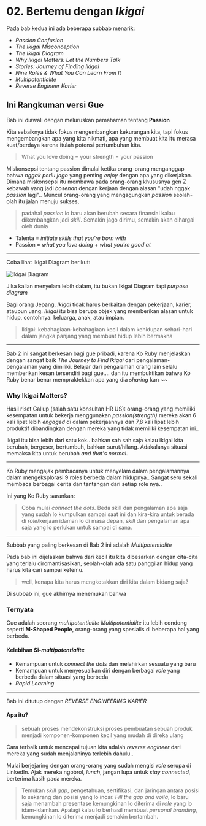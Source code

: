 # 02. Bertemu dengan *Ikigai*

Pada bab kedua ini ada beberapa subbab menarik:
* *Passion Confusion*
* *The Ikigai Misconception*
* *The Ikigai Diagram*
* *Why Ikigai Matters: Let the Numbers Talk*
* *Stories: Journey of Finding Ikigai*
* *Nine Roles & What You Can Learn From It*
* *Multipotentialite*
* *Reverse Engineer Karier*

## Ini Rangkuman versi Gue

Bab ini diawali dengan meluruskan pemahaman tentang **Passion**

Kita sebaiknya tidak fokus mengembangkan kekurangan kita, tapi fokus mengembangkan apa yang kita nikmati, apa yang membuat kita itu merasa kuat/berdaya karena itulah potensi pertumbuhan kita. 

> What you love doing = your strength = your passion

Miskonsepsi tentang passion dimulai ketika orang-orang menganggap bahwa *nggak perlu jago* yang penting *enjoy* dengan apa yang dikerjakan. Dimana miskonsepsi itu membawa pada orang-orang khususnya gen Z kebawah yang jadi *bosenan* dengan kerjaan dengan alasan "udah nggak *passion* lagi".. Muncul orang-orang yang mengagungkan *passion* seolah-olah itu jalan menuju sukses, 

> padahal *passion* lo baru akan berubah secara finansial kalau dikembangkan jadi *skill*. Semakin jago dirimu, semakin akan dihargai oleh dunia

* Talenta = *initiate skills that you're born with*
* Passion = *what you love doing* + *what you're good at*

----
Coba lihat Ikigai Diagram berikut:

![Ikigai Diagram](https://miro.medium.com/v2/resize:fit:720/format:webp/1*FgTdBxwy_GEe0-F6WUUchw.jpeg)

Jika kalian menyelam lebih dalam, itu bukan Ikigai Diagram tapi *purpose diagram*

Bagi orang Jepang, *Ikigai* tidak harus berkaitan dengan pekerjaan, karier, ataupun uang. *Ikigai* itu bisa berupa objek yang memberikan alasan untuk hidup, contohnya: keluarga, anak, atau impian.

> Ikigai: kebahagiaan-kebahagiaan kecil dalam kehidupan sehari-hari dalam jangka panjang yang membuat hidup lebih bermakna

---

Bab 2 ini sangat berkesan bagi gue pribadi, karena Ko Ruby menjelaskan dengan sangat baik *The Journey to Find Ikigai* dari pengalaman-pengalaman yang dimiliki. Belajar dari pengalaman orang lain selalu memberikan kesan tersendiri bagi gue.... dan itu membuktikan bahwa Ko Ruby benar benar mempraktekkan apa yang dia *sharing* kan  ~~

<h3>Why Ikigai Matters?</h3>

Hasil riset Gallup (salah satu konsultan HR US): orang-orang yang memiliki kesempatan untuk bekerja menggunakan *passion(strength)* mereka akan 6 kali lipat lebih *engaged* di dalam pekerjaannya dan 7,8 kali lipat lebih produktif dibandingkan dengan mereka yang tidak memiliki kesempatan ini..

Ikigai itu bisa lebih dari satu kok.. bahkan sah sah saja kalau ikigai kita berubah, bergeser, bertumbuh, bahkan surut/hilang. Adakalanya situasi memaksa kita untuk berubah *and that's normal*.

---

Ko Ruby mengajak pembacanya untuk menyelam dalam pengalamannya dalam mengeksplorasi 9 roles berbeda dalam hidupnya.. Sangat seru sekali membaca berbagai cerita dan tantangan dari setiap role nya.. 

Ini yang Ko Ruby sarankan:
> Coba mulai *connect the dots*. Beda skill dan pengalaman apa saja yang sudah lo kumpulkan sampai saat ini dan kira-kira untuk berada di *role*/kerjaan idaman lo di masa depan, *skill* dan pengalaman apa saja yang lo perlukan untuk sampai di sana.

---

Subbab yang paling berkesan di Bab 2 ini adalah *Multipotentialite*

Pada bab ini dijelaskan bahwa dari kecil itu kita dibesarkan dengan cita-cita yang terlalu diromantisasikan, seolah-olah ada satu panggilan hidup yang harus kita cari sampai ketemu. 

> well, kenapa kita harus mengkotakkan diri kita dalam bidang saja?

Di subbab ini, gue akhirnya menemukan bahwa <h3>Ternyata</h3>

Gue adalah seorang *multipotentialite*
*Multipotentialite* itu lebih condong seperti **M-Shaped People**, orang-orang yang spesialis di beberapa hal yang berbeda.

<h4>Kelebihan Si-<i>multipotentialite</i></h4>

* Kemampuan untuk *connect the dots* dan melahirkan sesuatu yang baru
* Kemampuan untuk menyesuaikan diri dengan berbagai *role* yang berbeda dalam situasi yang berbeda
* *Rapid Learning*


---

Bab ini ditutup dengan *REVERSE ENGINEERING KARIER*

<h4>Apa itu?</h4>

> sebuah proses mendekonstruksi proses pembuatan sebuah produk menjadi komponen-komponen kecil yang mudah di direka ulang

Cara terbaik untuk mencapai tujuan kita adalah *reverse engineer* dari mereka yang sudah menjalaninya terlebih dahulu..

Mulai berjejaring dengan orang-orang yang sudah mengisi *role* serupa di LinkedIn. Ajak mereka ngobrol, *lunch*, jangan lupa untuk *stay connected*, berterima kasih pada mereka.

> Temukan *skill gap*, pengetahuan, sertifikasi, dan jaringan antara posisi lo sekarang dan posisi yang lo incar. *Fill the gap and voila*, lo baru saja menambah presentase kemungkinan lo diterima di *role* yang lo idam-idamkan. Apalagi kalau lo berhasil membuat *personal branding*, kemungkinan lo diterima menjadi semakin bertambah.